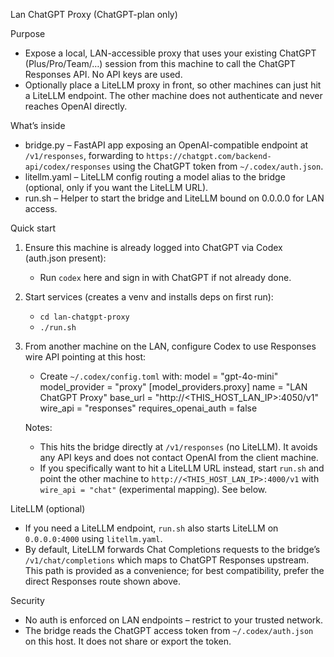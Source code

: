 Lan ChatGPT Proxy (ChatGPT-plan only)

Purpose
- Expose a local, LAN-accessible proxy that uses your existing ChatGPT (Plus/Pro/Team/…) session from this machine to call the ChatGPT Responses API. No API keys are used.
- Optionally place a LiteLLM proxy in front, so other machines can just hit a LiteLLM endpoint. The other machine does not authenticate and never reaches OpenAI directly.

What’s inside
- bridge.py – FastAPI app exposing an OpenAI-compatible endpoint at `/v1/responses`, forwarding to `https://chatgpt.com/backend-api/codex/responses` using the ChatGPT token from `~/.codex/auth.json`.
- litellm.yaml – LiteLLM config routing a model alias to the bridge (optional, only if you want the LiteLLM URL).
- run.sh – Helper to start the bridge and LiteLLM bound on 0.0.0.0 for LAN access.

Quick start
1) Ensure this machine is already logged into ChatGPT via Codex (auth.json present):
   - Run `codex` here and sign in with ChatGPT if not already done.
2) Start services (creates a venv and installs deps on first run):
   - `cd lan-chatgpt-proxy`
   - `./run.sh`
3) From another machine on the LAN, configure Codex to use Responses wire API pointing at this host:
   - Create `~/.codex/config.toml` with:
     model = "gpt-4o-mini"
     model_provider = "proxy"
     [model_providers.proxy]
     name = "LAN ChatGPT Proxy"
     base_url = "http://<THIS_HOST_LAN_IP>:4050/v1"
     wire_api = "responses"
     requires_openai_auth = false

   Notes:
   - This hits the bridge directly at `/v1/responses` (no LiteLLM). It avoids any API keys and does not contact OpenAI from the client machine.
   - If you specifically want to hit a LiteLLM URL instead, start `run.sh` and point the other machine to `http://<THIS_HOST_LAN_IP>:4000/v1` with `wire_api = "chat"` (experimental mapping). See below.

LiteLLM (optional)
- If you need a LiteLLM endpoint, `run.sh` also starts LiteLLM on `0.0.0.0:4000` using `litellm.yaml`.
- By default, LiteLLM forwards Chat Completions requests to the bridge’s `/v1/chat/completions` which maps to ChatGPT Responses upstream. This path is provided as a convenience; for best compatibility, prefer the direct Responses route shown above.

Security
- No auth is enforced on LAN endpoints – restrict to your trusted network.
- The bridge reads the ChatGPT access token from `~/.codex/auth.json` on this host. It does not share or export the token.

